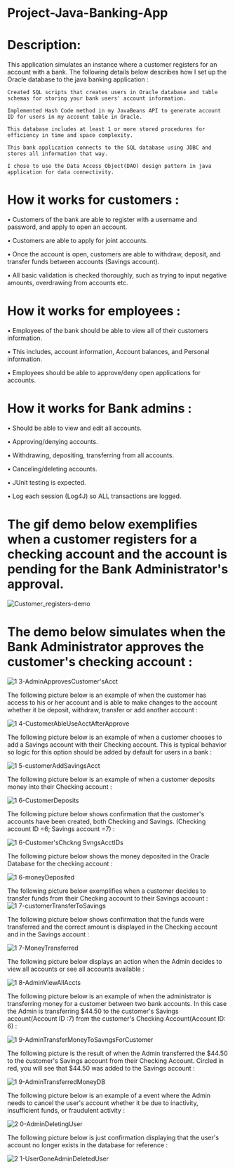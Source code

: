 # Project-Java-Banking-App

# Description:


This application simulates an instance where a customer registers for an account with a bank. The following details below describes how I set up the Oracle database to the java banking application :


 	Created SQL scripts that creates users in Oracle database and table schemas for storing your bank users' account information.
  
 	Implemented Hash Code method in my JavaBeans API to generate account ID for users in my account table in Oracle.

 	This database includes at least 1 or more stored procedures for efficiency in time and space complexity.

 	This bank application connects to the SQL database using JDBC and stores all information that way.

 	I chose to use the Data Access Object(DAO) design pattern in java application for data connectivity.




# How it works for customers :


•		Customers of the bank are able to register with a username and password, and apply to open an account.

•		Customers are able to apply for joint accounts.

•		Once the account is open, customers are able to withdraw, deposit, and transfer funds between accounts (Savings account).

•		All basic validation is checked thoroughly, such as trying to input negative amounts, overdrawing from accounts etc.

# How it works for employees :

•		Employees of the bank should be able to view all of their customers information.

•		This includes, account information, Account balances, and Personal information.

•		Employees should be able to approve/deny open applications for accounts.


# How it works for Bank admins : 

• Should be able to view and edit all accounts.

•	Approving/denying accounts.

•	Withdrawing, depositing, transferring from all accounts.

•	Canceling/deleting accounts.

•	JUnit testing is expected.

•	Log each session (Log4J) so ALL transactions are logged.


# The gif demo below exemplifies when a customer registers for a checking account and the account is pending for the Bank Administrator's approval.


![Customer_registers-demo](https://user-images.githubusercontent.com/20470279/103751277-09be6380-4fd6-11eb-95f2-3197fa2349d9.gif)


# The demo below simulates when the Bank Administrator approves the customer's checking account :

![1 3-AdminApprovesCustomer'sAcct](https://user-images.githubusercontent.com/20470279/60501891-ccfc0880-9c8a-11e9-81b1-756fd1744251.JPG)

The following picture below is an example of when the customer has access to his or her account and is able to make changes to the account whether it be deposit, withdraw, transfer or add another account :

![1 4-CustomerAbleUseAcctAfterApprove](https://user-images.githubusercontent.com/20470279/60501900-cff6f900-9c8a-11e9-80cc-33a7b3baae7b.JPG)

The following picture below is an example of when a customer chooses to add a Savings account with their Checking account. This is typical behavior so logic for this option should be added by default for users in a bank :

![1 5-customerAddSavingsAcct](https://user-images.githubusercontent.com/20470279/60501938-deddab80-9c8a-11e9-92cf-9d6a5e6227f1.JPG)

The following picture below is an example of when a customer deposits money into their Checking account : 

![1 6-CustomerDeposits](https://user-images.githubusercontent.com/20470279/60501948-e2713280-9c8a-11e9-94b8-6b2648ae1d75.JPG)

The following picture below shows confirmation that the customer's accounts have been created, both Checking and Savings. (Checking account ID =6; Savings account =7) : 

![1 6-Customer'sChckng SvngsAcctIDs](https://user-images.githubusercontent.com/20470279/60502767-64ae2680-9c8c-11e9-9f36-cd00dfd4b950.JPG)

The following picture below shows the money deposited in the Oracle Database for the checking account :

![1 6-moneyDeposited](https://user-images.githubusercontent.com/20470279/60502774-67108080-9c8c-11e9-9774-5b70a75c2dcc.JPG)

The following picture below exemplifies when a customer decides to transfer funds from their Checking account to their Savings
account :
![1 7-customerTransferToSavings](https://user-images.githubusercontent.com/20470279/60502780-6aa40780-9c8c-11e9-8673-7df72ec08d69.JPG)

The following picture below shows confirmation that the funds were transferred and the correct amount is displayed in the Checking account and in the Savings account : 

![1 7-MoneyTransferred](https://user-images.githubusercontent.com/20470279/60502790-6d066180-9c8c-11e9-962f-53c41138e22a.JPG)

The following picture below displays an action when the Admin decides to view all accounts or see all accounts available : 

![1 8-AdminViewAllAccts](https://user-images.githubusercontent.com/20470279/60503485-d9ce2b80-9c8d-11e9-962e-c8fd22882ce5.JPG)

The following picture below is an example of when the administrator is transferring money for a customer between two bank accounts. In this case the Admin is transferring $44.50 to the customer's Savings account(Account ID :7) from the customer's Checking Account(Account ID: 6) :

![1 9-AdminTransferMoneyToSavngsForCustomer](https://user-images.githubusercontent.com/20470279/60503493-dc308580-9c8d-11e9-926f-c0f8e0378e20.JPG)

The following picture is the result of when the Admin transferred the $44.50 to the customer's Savings account from their Checking Account. Circled in red, you will see that $44.50 was added to the Savings account :

![1 9-AdminTransferredMoneyDB](https://user-images.githubusercontent.com/20470279/60503498-df2b7600-9c8d-11e9-8140-3116bb5ab068.JPG)

The following picture below is an example of a event where the Admin needs to cancel the user's account whether it be due to inactivity, insufficient funds, or fraudulent activity :

![2 0-AdminDeletingUser](https://user-images.githubusercontent.com/20470279/60503499-e18dd000-9c8d-11e9-9ffb-e19655e31960.JPG)

The following picture below is just confirmation displaying that the user's account no longer exists in the database for reference : 

![2 1-UserGoneAdminDeletedUser](https://user-images.githubusercontent.com/20470279/60503504-e3f02a00-9c8d-11e9-9fbf-1ab203f390a5.JPG)












